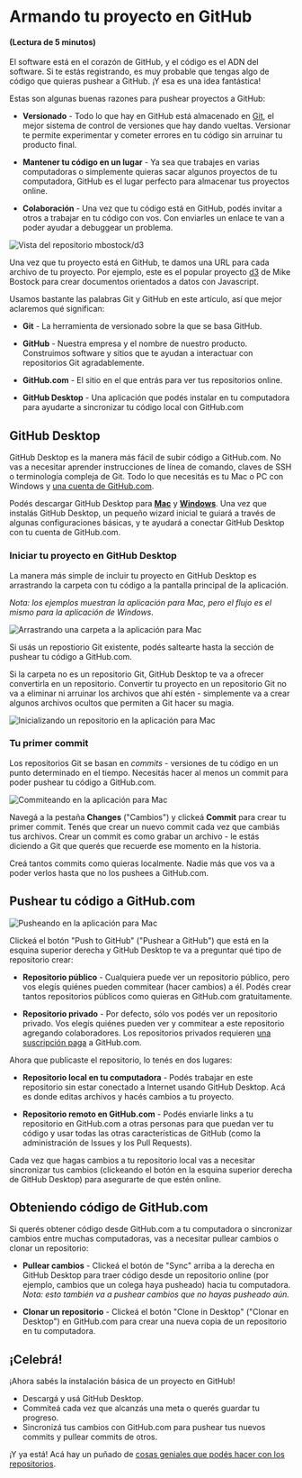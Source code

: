# Armando tu proyecto en GitHub
#### (Lectura de 5 minutos)

El software está en el corazón de GitHub, y el código es el ADN del software. Si te estás registrando, es muy probable que tengas algo de código que quieras pushear a GitHub. ¡Y esa es una idea fantástica!

Estas son algunas buenas razones para pushear proyectos a GitHub:

- **Versionado** - Todo lo que hay en GitHub está almacenado en [Git](http://git-scm.com/), el mejor sistema de control de versiones que hay dando vueltas. Versionar te permite experimentar y cometer errores en tu código sin arruinar tu producto final.

- **Mantener tu código en un lugar** - Ya sea que trabajes en varias computadoras o simplemente quieras sacar algunos proyectos de tu computadora, GitHub es el lugar perfecto para almacenar tus proyectos online.

- **Colaboración** - Una vez que tu código está en GitHub, podés invitar a otros a trabajar en tu código con vos. Con enviarles un enlace te van a poder ayudar a debuggear un problema.

![Vista del repositorio mbostock/d3](http://guides.github.com/overviews/desktop/repository.png)

Una vez que tu proyecto está en GitHub, te damos una URL para cada archivo de tu proyecto. Por ejemplo, este es el popular proyecto [d3](https://github.com/mbostock/d3) de Mike Bostock para crear documentos orientados a datos con Javascript.

Usamos bastante las palabras Git y GitHub en este artículo, así que mejor aclaremos qué significan:

- **Git** - La herramienta de versionado sobre la que se basa GitHub.

- **GitHub** - Nuestra empresa y el nombre de nuestro producto. Construimos software y sitios que te ayudan a interactuar con repositorios Git agradablemente.

- **GitHub.com** - El sitio en el que entrás para ver tus repositorios online.

- **GitHub Desktop** - Una aplicación que podés instalar en tu computadora para ayudarte a sincronizar tu código local con GitHub.com

## GitHub Desktop
GitHub Desktop es la manera más fácil de subir código a GitHub.com. No vas a necesitar aprender instrucciones de línea de comando, claves de SSH o terminología compleja de Git. Todo lo que necesitás es tu Mac o PC con Windows y [una cuenta de GitHub.com](https://github.com/join).

Podés descargar GitHub Desktop para [**Mac**](http://mac.github.com/) y [**Windows**](http://windows.github.com/). Una vez que instalás GitHub Desktop, un pequeño wizard inicial te guiará a través de algunas configuraciones básicas, y te ayudará a conectar GitHub Desktop con tu cuenta de GitHub.com.

### Iniciar tu proyecto en GitHub Desktop

La manera más simple de incluir tu proyecto en GitHub Desktop es arrastrando la carpeta con tu código a la pantalla principal de la aplicación.

_Nota: los ejemplos muestran la aplicación para Mac, pero el flujo es el mismo para la aplicación de Windows._

![Arrastrando una carpeta a la aplicación para Mac](http://guides.github.com/overviews/desktop/mac-dragndrop.jpg)

Si usás un repostiorio Git existente, podés saltearte hasta la sección de pushear tu código a GitHub.com.

Si la carpeta no es un repositorio Git, GitHub Desktop te va a ofrecer convertirla en un repositorio. Convertir tu proyecto en un repositorio Git no va a eliminar ni arruinar los archivos que ahí estén - simplemente va a crear algunos archivos ocultos que permiten a Git hacer su magia.

![Inicializando un repositorio en la aplicación para Mac](http://guides.github.com/overviews/desktop/mac-gitinit.jpg)

### Tu primer commit

Los repositorios Git se basan en _commits_ - versiones de tu código en un punto determinado en el tiempo. Necesitás hacer al menos un commit para poder pushear tu código a GitHub.com.

![Commiteando en la aplicación para Mac](http://guides.github.com/overviews/desktop/mac-commit.jpg)

Navegá a la pestaña **Changes** ("Cambios") y clickeá **Commit** para crear tu primer commit. Tenés que crear un nuevo commit cada vez que cambiás tus archivos. Crear un commit es como grabar un archivo - le estás diciendo a Git que querés que recuerde ese momento en la historia.

Creá tantos commits como quieras localmente. Nadie más que vos va a poder verlos hasta que no los pushees a GitHub.com.

## Pushear tu código a GitHub.com

![Pusheando en la aplicación para Mac](http://guides.github.com/overviews/desktop/mac-push.jpg)

Clickeá el botón "Push to GitHub" ("Pushear a GitHub") que está en la esquina superior derecha y GitHub Desktop te va a preguntar qué tipo de repositorio crear:

- **Repositorio público** - Cualquiera puede ver un repositorio público, pero vos elegís quiénes pueden commitear (hacer cambios) a él. Podés crear tantos repositorios públicos como quieras en GitHub.com gratuitamente.

- **Repositorio privado** - Por defecto, sólo vos podés ver un repositorio privado. Vos elegís quiénes pueden ver y commitear a este repositorio agregando colaboradores. Los repositorios privados requieren [una suscripción paga](https://github.com/settings/billing) a GitHub.com.

Ahora que publicaste el repositorio, lo tenés en dos lugares:

- **Repositorio local en tu computadora** - Podés trabajar en este repositorio sin estar conectado a Internet usando GitHub Desktop. Acá es donde editas archivos y hacés cambios a tu proyecto.

- **Repositorio remoto en GitHub.com** - Podés enviarle links a tu repositorio en GitHub.com a otras personas para que puedan ver tu código y usar todas las otras características de GitHub (como la administración de Issues y los Pull Requests).

Cada vez que hagas cambios a tu repositorio local vas a necesitar sincronizar tus cambios (clickeando el botón en la esquina superior derecha de GitHub Desktop) para asegurarte de que estén online.


## Obteniendo código de GitHub.com

Si querés obtener código desde GitHub.com a tu computadora o sincronizar cambios entre muchas computadoras, vas a necesitar pullear cambios o clonar un repositorio:

- **Pullear cambios** - Clickeá el botón de "Sync" arriba a la derecha en GitHub Desktop para traer código desde un repositorio online (por ejemplo, cambios que un colega haya pusheado) hacia tu computadora. _Nota: esto también va a pushear cambios que no hayas pusheado aún._

- **Clonar un repositorio** - Clickeá el botón "Clone in Desktop" ("Clonar en Desktop") en GitHub.com para crear una nueva copia de un repositorio en tu computadora.


## ¡Celebrá!

¡Ahora sabés la instalación básica de un proyecto en GitHub!

* Descargá y usá GitHub Desktop.
* Commiteá cada vez que alcanzás una meta o querés guardar tu progreso.
* Sincronizá tus cambios con GitHub.com para pushear tus nuevos commits y pullear commits de otros.

¡Y ya está! Acá hay un puñado de [cosas geniales que podés hacer con los repositorios](https://github.com/features).